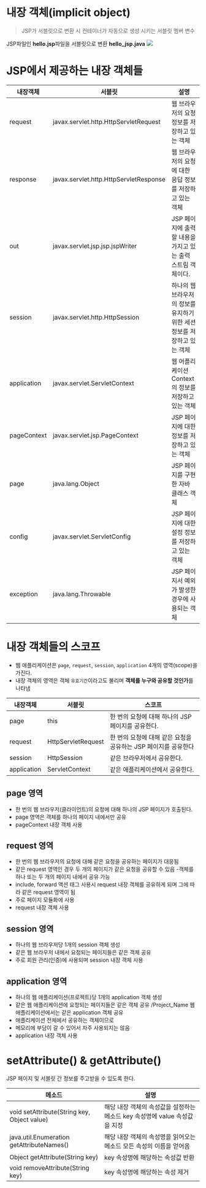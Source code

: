 # 내장 객체(implicit object)

> JSP가 서블릿으로 변환 시 컨테이너가 자동으로 생성 시키는 서블릿 멤버 변수

JSP파일인 **hello.jsp**파일을 서블릿으로 변환 **hello_jsp.java**
<img src="https://user-images.githubusercontent.com/69107255/107755730-8e836680-6d66-11eb-8d3d-4593c27600fa.png">


# JSP에서 제공하는 내장 객체들
|내장객체|서블릿|설명|
|----|----|----|
|request|javax.servlet.http.HttpServletRequest |웹 브라우저의 요청 정보를 저장하고 있는 객체| 
|response |javax.servlet.http.HttpServletResponse |웹 브라우저의 요청에 대한 응답 정보를 저장하고 있는 객체| 
|out|javax.servlet.jsp.jsp.jspWriter |JSP 페이지에 출력할 내용을 가지고 있는 출력 스트림 객체이다. |
|session |javax.servlet.http.HttpSession |하나의 웹 브라우저의 정보를 유지하기 위한 세션 정보를 저장하고 있는 객체|
|application |javax.servlet.ServletContext |웹 어플리케이션 Context의 정보를 저장하고 있는 객체 |
|pageContext |javax.servlet.jsp.PageContext |JSP 페이지에 대한 정보를 저장하고 있는 객체 |
|page |java.lang.Object |JSP 페이지를 구현한  자바 클래스 객체|
|config |javax.servlet.ServletConfig |JSP 페이지에 대한 설정 정보를 저장하고 있는 객체 |
|exception |java.lang.Throwable |JSP 페이지서 예외가 발생한 경우에 사용되는 객체 |

# 내장 객체들의 스코프
- 웹 애플리케이션은 `page`, `request`, `session`, `application` 4개의 영역(scope)을 가진다.
- 내장 객체의 영역은 객체 `유효기간`이라고도 불리며 **객체를 누구와 공유할 것인가**를 나타냄

|내장객체|서블릿|스코프|
|----|----|----|
|page|this|한 번의 요청에 대해 하나의 JSP페이지를 공유한다.|
|request|HttpServletRequest|한 번의 요청에 대해 같은 요청을 공유하는 JSP 페이지를 공유한다|
|session|HttpSession|같은 브라우저에서 공유한다.|
|application|ServletContext|같은 애플리케이션에서 공유한다.|

## page 영역
- 한 번의 웹 브라우저(클라이언트)의 요청에 대해 하나의 JSP 페이지가 호출된다.
- page 영역은 객체를 하나의 페이지 내에서만 공유
- pageContext 내장 객체 사용

## request 영역
- 한 번의 웹 브라우저의 요청에 대해 같은 요청을 공유하는 페이지가 대응됨
- 같은 request 영역인 경우 두 개의 페이지가 같은 요청을 공유할 수 있음
-객체를 하나 또는 두 개의 페이지 내에서 공유 가능
- include, forward 액션 태그 사용시 request 내장 객체를 공유하게 되며
그에 따라 같은 request 영역이 됨
- 주로 페이지 모듈화에 사용
- request 내장 객체 사용

## session 영역
- 하나의 웹 브라우저당 1개의 session 객체 생성
- 같은 웹 브라우저 내에서 요청되는 페이지들은 같은 객체 공유
- 주로 회원 관리(인증)에 사용되며 session 내장 객체 사용

## application 영역
- 하나의 웹 애플리케이션(프로젝트)당 1개의 application 객체 생성
- 같은 웹 애플리케이션에 요청되는 페이지들은 같은 객체 공유 /Project_Name 웹 애플리케이션에서는 같은 application 객체 공유
- 애플리케이션 전체에서 공유하는 객체이므로
- 메모리에 부담이 갈 수 있어서 자주 사용되지는 않음
- application 내장 객체 사용

# setAttribute() & getAttribute()

JSP 페이지 및 서블릿 간 정보를 주고받을 수 있도록 한다.

|메소드|설명|
|----|----|
|void setAttribute(String key, Object value)|해당 내장 객체의 속성값을 설정하는 메소드 key 속성명에 value 속성값을 지정|
|java.util.Enumeration getAttributeNames()|해당 내장 객체의 속성명을 읽어오는 메소드 모든 속성의 이름을 얻어옴|
|Object getAttribute(String key)|key 속성명에 해당하는 속성값 반환|
|void removeAttribute(String key)|key 속성명에 해당하는 속성 제거|